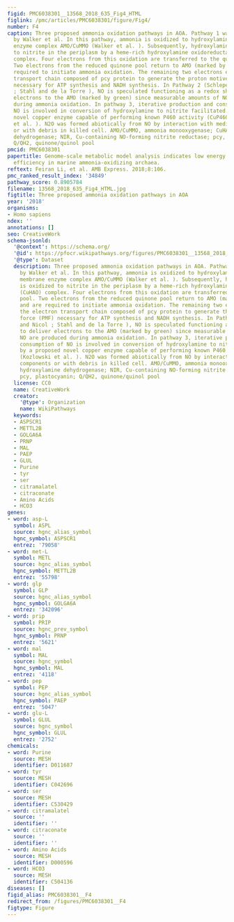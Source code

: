 ```yaml
---
figid: PMC6038301__13568_2018_635_Fig4_HTML
figlink: /pmc/articles/PMC6038301/figure/Fig4/
number: F4
caption: Three proposed ammonia oxidation pathways in AOA. Pathway 1 was proposed
  by Walker et al. In this pathway, ammonia is oxidized to hydroxylamine by the membrane
  enzyme complex AMO/CuMMO (Walker et al. ). Subsequently, hydroxylamine is oxidized
  to nitrite in the periplasm by a heme-rich hydroxylamine oxidoreductase (CuHAO)
  complex. Four electrons from this oxidation are transferred to the quinone pool.
  Two electrons from the reduced quinone pool return to AMO (marked by red) and are
  required to initiate ammonia oxidation. The remaining two electrons enter the electron
  transport chain composed of pcy protein to generate the proton motive force (PMF)
  necessary for ATP synthesis and NADH synthesis. In Pathway 2 (Schleper and Nicol
  ; Stahl and de la Torre ), NO is speculated functioning as a redox shuttle to deliver
  electrons to the AMO (marked by green) since measurable amounts of NO are produced
  during ammonia oxidation. In pathway 3, iterative production and consumption of
  NO is involved in conversion of hydroxylamine to nitrite facilitated by a proposed
  novel copper enzyme capable of performing known P460 activity (CuP460) (Kozlowski
  et al. ). N2O was formed abiotically from NO by interaction with media components
  or with debris in killed cell. AMO/CuMMO, ammonia monooxygenase; CuHAO, hydroxylamine
  dehydrogenase; NIR, Cu-containing NO-forming nitrite reductase; pcy, plastocyanin;
  Q/QH2, quinone/quinol pool
pmcid: PMC6038301
papertitle: Genome-scale metabolic model analysis indicates low energy production
  efficiency in marine ammonia-oxidizing archaea.
reftext: Feiran Li, et al. AMB Express. 2018;8:106.
pmc_ranked_result_index: '34849'
pathway_score: 0.8905784
filename: 13568_2018_635_Fig4_HTML.jpg
figtitle: Three proposed ammonia oxidation pathways in AOA
year: '2018'
organisms:
- Homo sapiens
ndex: ''
annotations: []
seo: CreativeWork
schema-jsonld:
  '@context': https://schema.org/
  '@id': https://pfocr.wikipathways.org/figures/PMC6038301__13568_2018_635_Fig4_HTML.html
  '@type': Dataset
  description: Three proposed ammonia oxidation pathways in AOA. Pathway 1 was proposed
    by Walker et al. In this pathway, ammonia is oxidized to hydroxylamine by the
    membrane enzyme complex AMO/CuMMO (Walker et al. ). Subsequently, hydroxylamine
    is oxidized to nitrite in the periplasm by a heme-rich hydroxylamine oxidoreductase
    (CuHAO) complex. Four electrons from this oxidation are transferred to the quinone
    pool. Two electrons from the reduced quinone pool return to AMO (marked by red)
    and are required to initiate ammonia oxidation. The remaining two electrons enter
    the electron transport chain composed of pcy protein to generate the proton motive
    force (PMF) necessary for ATP synthesis and NADH synthesis. In Pathway 2 (Schleper
    and Nicol ; Stahl and de la Torre ), NO is speculated functioning as a redox shuttle
    to deliver electrons to the AMO (marked by green) since measurable amounts of
    NO are produced during ammonia oxidation. In pathway 3, iterative production and
    consumption of NO is involved in conversion of hydroxylamine to nitrite facilitated
    by a proposed novel copper enzyme capable of performing known P460 activity (CuP460)
    (Kozlowski et al. ). N2O was formed abiotically from NO by interaction with media
    components or with debris in killed cell. AMO/CuMMO, ammonia monooxygenase; CuHAO,
    hydroxylamine dehydrogenase; NIR, Cu-containing NO-forming nitrite reductase;
    pcy, plastocyanin; Q/QH2, quinone/quinol pool
  license: CC0
  name: CreativeWork
  creator:
    '@type': Organization
    name: WikiPathways
  keywords:
  - ASPSCR1
  - METTL2B
  - GOLGA6A
  - PRNP
  - MAL
  - PAEP
  - GLUL
  - Purine
  - tyr
  - ser
  - citramalatel
  - citraconate
  - Amino Acids
  - HCO3
genes:
- word: asp-L
  symbol: ASPL
  source: hgnc_alias_symbol
  hgnc_symbol: ASPSCR1
  entrez: '79058'
- word: met-L
  symbol: METL
  source: hgnc_alias_symbol
  hgnc_symbol: METTL2B
  entrez: '55798'
- word: glp
  symbol: GLP
  source: hgnc_alias_symbol
  hgnc_symbol: GOLGA6A
  entrez: '342096'
- word: prip
  symbol: PRIP
  source: hgnc_prev_symbol
  hgnc_symbol: PRNP
  entrez: '5621'
- word: mal
  symbol: MAL
  source: hgnc_symbol
  hgnc_symbol: MAL
  entrez: '4118'
- word: pep
  symbol: PEP
  source: hgnc_alias_symbol
  hgnc_symbol: PAEP
  entrez: '5047'
- word: glu-L
  symbol: GLUL
  source: hgnc_symbol
  hgnc_symbol: GLUL
  entrez: '2752'
chemicals:
- word: Purine
  source: MESH
  identifier: D011687
- word: tyr
  source: MESH
  identifier: C042696
- word: ser
  source: MESH
  identifier: C530429
- word: citramalatel
  source: ''
  identifier: ''
- word: citraconate
  source: ''
  identifier: ''
- word: Amino Acids
  source: MESH
  identifier: D000596
- word: HCO3
  source: MESH
  identifier: C504136
diseases: []
figid_alias: PMC6038301__F4
redirect_from: /figures/PMC6038301__F4
figtype: Figure
---
```

